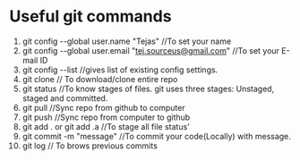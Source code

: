 # Useful git commands



1. git config --global user.name "Tejas" //To set your name
1. git config --global user.email "tej.sourceus@gmail.com" //To set your E-mail ID
1. git config --list //gives list of existing config settings.
1. git clone // To download/clone entire repo
1. git status //To know stages of files. git uses three stages: Unstaged, staged and committed.
1. git pull //Sync repo from github to computer
1. git push //Sync repo from computer to github
1. git add . or git add .a //To stage all file status'
1. git commit -m "message" //To commit your code(Locally) with message.
1. git log // To brows previous commits
